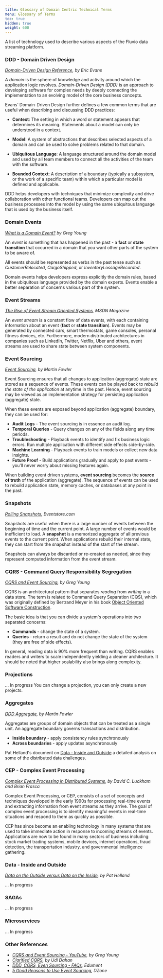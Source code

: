 ```yaml
---
title: Glossary of Domain Centric Technical Terms
menu: Glossary of Terms
toc: true
hidden: true
weight: 600
---
```


A list of technology used to describe various aspects of the Fluvio data streaming platform.

### DDD - Domain Driven Design

_<a href="https://domainlanguage.com/wp-content/uploads/2016/05/DDD_Reference_2015-03.pdf" target="_blank">Domain-Driven Design Reference</a>, by Eric Evans_

A _domain_ is the sphere of knowledge and activity around which the application logic revolves. _Domain-Driven Design (DDD)_ is an approach to developing software for complex needs by deeply connecting the implementation to an evolving model of the core business concepts.

Evans’ Domain-Driven Design further defines a few common terms that are useful when describing and discussing DDD practices:

* **Context**: The setting in which a word or statement appears that determines its meaning. Statements about a model can only be understood in a context.

* **Model**: A system of abstractions that describes selected aspects of a domain and can be used to solve problems related to that domain.

* **Ubiquitous Language**: A language structured around the domain model and used by all team members to connect all the activities of the team with the software.

* **Bounded Context**: A description of a boundary (typically a subsystem, or the work of a specific team) within which a particular model is defined and applicable.

DDD helps developers with techniques that minimize complexity and drive collaboration with other functional teams. Developers can map out the business processes into the model by using the same ubiquitous language that is used by the business itself.


### Domain Events

_<a href="http://codebetter.com/gregyoung/2010/04/11/what-is-a-domain-event/" target="_blank">What is a Domain Event?</a> by Greg Young_

An _event_ is something that has happened in the past - a **fact** or **state transition** that occurred in a domain that you want other parts of the system to be aware of.

All events should be represented as verbs in the past tense such as _CustomerRelocated_, _CargoShipped_, or _InventoryLossageRecorded_.

Domain events helps developers express explicitly the domain rules, based in the ubiquitous language provided by the domain experts. Events enable a better separation of concerns various part of the system.


### Event Streams
_<a href="https://docs.microsoft.com/en-us/archive/msdn-magazine/2015/february/microsoft-azure-the-rise-of-event-stream-oriented-systems" target="_blank">The Rise of Event Stream Oriented Systems</a>, MSDN Magazine_

An _event stream_ is a constant flow of data events, with each containing information about an event (**fact** or **state transition**).
Events may be generated by connected cars, smart thermostats, game consoles, personal fitness devices, etc. Furthermore, modern distributed architectures in companies such as LinkedIn, Twitter, Netflix, Uber and others, event streams are used to share state between system components.

### Event Sourcing

_<a href="https://martinfowler.com/eaaDev/EventSourcing.html" target="_blank">Event Sourcing</a>, by Martin Fowler_

Event Sourcing ensures that all changes to application (aggregate) state are stored as a sequence of events. These events can be played back to _rebuild the state of the application_ at anytime in the past. Hence, event sourcing may be viewed as an implementation strategy for persisting application (aggregate) state.

When these events are exposed beyond application (aggregate) boundary, they can be used for:
* **Audit Logs** - The event sourcing is in essence an audit log.
* **Temporal Queries** -  Query changes on any of the fields along any time periods.
* **Troubleshooting** - Playback events to identify and fix business logic errors. Run multiple application with different side effects side-by-side.
* **Machine Learning** - Playback events to train models or collect new data insights.
* **Future Proof** - Build applications gradually and apply to past events - you'll never worry about missing features again.

When building event driven systems, **event sourcing** becomes the **source of truth** of the application (aggregate). The sequence of events can be used to rebuild application state, memory caches, or databases at any point in the past.


### Snapshots

_<a href="https://eventstore.com/docs/event-sourcing-basics/rolling-snapshots/index.html" target="_blank">Rolling Snapshots</a>, Eventstore.com_

Snapshots are useful when there is a large number of events between the beginning of time and the current point. A large number of events would be inefficient to load. A **snapshot** is a memorized aggregate of all previous events to the current point. When applications rebuild their internal state, they can start from the snapshot instead of the start of the stream. 

Snapshots can always be discarded or re-created as needed, since they represent computed information from the event stream.


### CQRS - Command Query Responsibility Segregation

_<a href="http://codebetter.com/gregyoung/2010/02/13/cqrs-and-event-sourcing/" target="_blank">CQRS and Event Sourcing</a>, by Greg Young_

CQRS is an architectural pattern that separates _reading_ from _writing_ in a data store. The term is related to Command Query Separation (CQS), which was originally defined by Bertrand Meyer in his book <a href="https://www.amazon.com/gp/product/0136291554?ie=UTF8&tag=martinfowlerc-20&linkCode=as2&camp=1789&creative=9325&creativeASIN=0136291554" target="_blank">Object Oriented Software Construction</a>. 

The basic idea is that you can divide a system's operations into two separated concerns:
* **Commands** - change the state of a system.
* **Queries** - return a result and do not change the state of the system (they are free of side effects).

In general, reading data is 90% more frequent than writing. CQRS enables readers and writers to scale independently yielding a cleaner architecture. It should be noted that higher scalability also brings along complexity.


### Projections

... In progress
You can change a projection, you can only create a new projects.


### Aggregates

_<a href="https://martinfowler.com/bliki/DDD_Aggregate.html" target="_blank">DDD Aggregate</a>, by Martin Fowler_

Aggregates are groups of domain objects that can be treated as a single unit. An aggregate boundary governs transactions and distribution. 

* **Inside boundary** - apply consistency rules synchronously
* **Across boundaries** - apply updates asynchronously

Pat Helland's document on [Data - Inside and Outside](#data---inside-and-outside) a detailed analysis on some of the distributed data challenges.


### CEP - Complex Event Processing

_<a href="https://complexevents.com/stanford/cep/" target="_blank">Complex Event Processing in Distributed Systems</a>, by David C. Luckham and Brian Frasca_

Complex Event Processing, or CEP, consists of a set of concepts and techniques developed in the early 1990s for processing real-time events and extracting information from event streams as they arrive. The goal of complex event processing is to identify meaningful events in real-time situations and respond to them as quickly as possible.

CEP has since become an enabling technology in many systems that are used to take immediate action in response to incoming streams of events. Applications are now to be found in many sectors of business including stock market trading systems, mobile devices, internet operations, fraud detection, the transportation industry, and governmental intelligence gathering.


### Data - Inside and Outside

_<a href="http://cidrdb.org/cidr2005/papers/P12.pdf" target="_blank">Data on the Outside versus Data on the Inside</a>, by Pat Helland_

... In progress

### SAGAs

... In progress

### Microservices

... In progress


### Other References

* _<a href="https://www.youtube.com/watch?v=JHGkaShoyNs" target="_blank">CQRS and Event Sourcing - YouTube</a>, by Greg Young_
* _<a href="https://udidahan.com/2009/12/09/clarified-cqrs/" target="_blank">Clarified CQRS</a>, by Udi Dahan_
* _<a href="https://cqrs.nu/Faq" target="_blank">DDD, CQRS, Even Sourcing - FAQs</a>, Edument_
* _<a href="https://dzone.com/articles/5-great-points-why-you-use-event-sourcing-1" target="_blank">5 Good Reasons to Use Event Sourcing</a>, DZone_